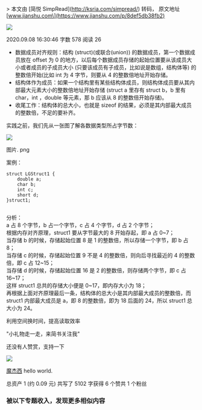 \> 本文由 \[简悦 SimpRead\](http://ksria.com/simpread/) 转码， 原文地址 \[www.jianshu.com\](https://www.jianshu.com/p/8def5db38fb2)

[![](https://upload.jianshu.io/users/upload_avatars/8868881/e4b89026-442c-48c6-828f-ac2ad1469f54.jpg?imageMogr2/auto-orient/strip|imageView2/1/w/96/h/96/format/webp)](https://www.jianshu.com/u/e63188880f2e)

2020.09.08 16:30:46 字数 578 阅读 26

*   数据成员对⻬规则：结构 (struct)(或联合(union)) 的数据成员，第一个数据成员放在 offset 为 0 的地方，以后每个数据成员存储的起始位置要从该成员大小或者成员的子成员大小 (只要该成员有子成员，比如说是数组，结构体等) 的整数倍开始(比如 int 为 4 字节，则要从 4 的整数倍地址开始存储。
*   结构体作为成员：如果一个结构里有某些结构体成员，则结构体成员要从其内部最大元素大小的整数倍地址开始存储 (struct a 里存有 struct b，b 里有 char，int ，double 等元素，那 b 应该从 8 的整数倍开始存储)。
*   收尾工作：结构体的总大小，也就是 sizeof 的结果，必须是其内部最大成员的整数倍，不足的要补⻬。

实践之前，我们先从一张图了解各数据类型所占字节数：

![](http://upload-images.jianshu.io/upload_images/8868881-3298e55ed7f17973.png)

图片. png

案例：

```
struct LGStruct1 {
    double a;    
    char b;      
    int c;       
    short d;     
}struct1;


```

分析：  
a 占 8 个字节，b 占一个字节，c 占 4 个字节，d 占 2 个字节；  
根据内存对齐原理，struct1 要从字节最大的 8 开始存起，即 a 占 0~7；  
当存储 b 的时候，存储起始位置 8 是 1 的整数倍，所以存储一个字节，即 b 占 8；  
当存储 c 的时候，存储起始位置 9 不是 4 的整数倍，则向后寻找最近的 4 的整数倍，即 c 占 12~15；  
当存储 d 的时候，存储起始位置 16 是 2 的整数倍，则存储两个字节，即 c 占 16~17；  
这样 struct1 总共的存储大小便是 0~17，即内存大小为 18；  
再根据上面对齐原理最后一条，结构体的总大小是其内部最大成员的整数倍，而 struct1 内部最大成员是 a，即 8 的整数倍，即为 18 后面的 24，所以 struct1 总大小为 24。

利用空间换时间，提高读取效率

"小礼物走一走，来简书关注我"

还没有人赞赏，支持一下

[![](https://upload.jianshu.io/users/upload_avatars/8868881/e4b89026-442c-48c6-828f-ac2ad1469f54.jpg?imageMogr2/auto-orient/strip|imageView2/1/w/100/h/100/format/webp)](https://www.jianshu.com/u/e63188880f2e)

[魔杰西](https://www.jianshu.com/u/e63188880f2e "魔杰西") hello world.

总资产 1 (约 0.09 元) 共写了 5102 字获得 6 个赞共 1 个粉丝

### 被以下专题收入，发现更多相似内容